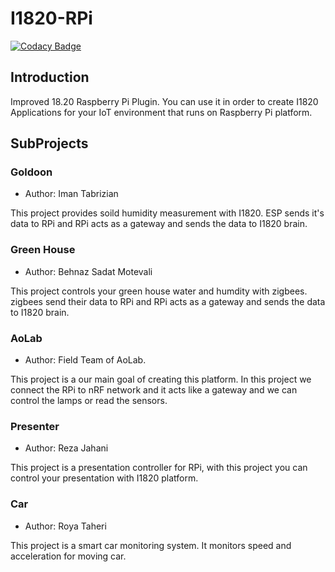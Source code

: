 # I1820-RPi
[![Codacy Badge](https://img.shields.io/codacy/grade/2f9b3cc824ba40cc8b58f1596a08d49d.svg?style=flat-square)](https://www.codacy.com/project/i1820/Core.RPi/dashboard)

## Introduction
Improved 18.20 Raspberry Pi Plugin. You can use it in order to create I1820 Applications
for your IoT environment that runs on Raspberry Pi platform.

## SubProjects
### Goldoon
- Author: Iman Tabrizian

This project provides soild humidity measurement with I1820.
ESP sends it's data to RPi and RPi acts as a gateway and sends
the data to I1820 brain.

### Green House
- Author: Behnaz Sadat Motevali

This project controls your green house water and humdity with zigbees.
zigbees send their data to RPi and RPi acts as a gateway and sends
the data to I1820 brain.

### AoLab
- Author: Field Team of AoLab.

This project is a our main goal of creating this platform.
In this project we connect the RPi to nRF network and it acts like
a gateway and we can control the lamps or read the sensors.

### Presenter
- Author: Reza Jahani

This project is a presentation controller for RPi, with this project you can
control your presentation with I1820 platform.

### Car
- Author: Roya Taheri

This project is a smart car monitoring system. It monitors speed and acceleration for moving car.
